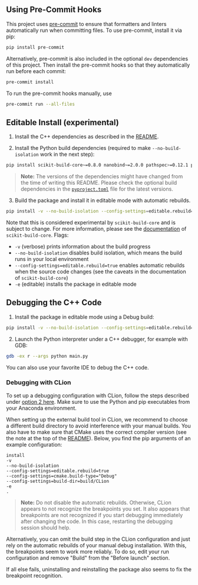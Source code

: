 ## Using Pre-Commit Hooks

This project uses [pre-commit](https://pre-commit.com/) to ensure that formatters and linters automatically run when committing files.
To use pre-commit, install it via pip:

```bash
pip install pre-commit
```

Alternatively, pre-commit is also included in the optional `dev` dependencies of this project.
Then install the pre-commit hooks so that they automatically run before each commit:

```bash
pre-commit install
```

To run the pre-commit hooks manually, use

```bash
pre-commit run --all-files
```

## Editable Install (experimental)

1. Install the C++ dependencies as described in the [README](../README.md).

2. Install the Python build dependencies (required to make `--no-build-isolation` work in the next step):

```bash
pip install scikit-build-core~=0.8.0 nanobind~=2.0.0 pathspec>=0.12.1 pyproject-metadata>=0.7.1 typing_extensions~=4.12.2 cmake>=3.24
```

> **Note:** The versions of the dependencies might have changed from the time of writing this README. Please check the
> optional build dependencies in the [`pyproject.toml`](../pyproject.toml) file for the latest versions.

3. Build the package and install it in editable mode with automatic rebuilds.

```bash
pip install -v --no-build-isolation --config-settings=editable.rebuild=true -e .
```

Note that this is considered experimental by `scikit-build-core` and is subject to change.
For more information, please see
the [documentation](https://scikit-build-core.readthedocs.io/en/latest/configuration.html#editable-installs)
of `scikit-build-core`.
Flags:

- `-v` (verbose) prints information about the build progress
- `--no-build-isolation` disables build isolation, which means the build runs in your local environment
- `--config-settings=editable.rebuild=true` enables automatic rebuilds when the source code changes (see the caveats in
  the documentation of `scikit-build-core`)
- `-e` (editable) installs the package in editable mode

## Debugging the C++ Code

1. Install the package in editable mode using a Debug build:

```bash
pip install -v --no-build-isolation --config-settings=editable.rebuild=true --config-settings=cmake.build-type="Debug" -e .
```

2. Launch the Python interpreter under a C++ debugger, for example with GDB:

```bash
gdb -ex r --args python main.py
```

You can also use your favorite IDE to debug the C++ code.

### Debugging with CLion

To set up a debugging configuration with CLion, follow the steps described
under [option 2 here](https://www.jetbrains.com/help/clion/debugging-python-extensions.html#debug-custom-py).
Make sure to use the Python and pip executables from your Anaconda environment.

When setting up the external build tool in CLion, we recommend to choose a different build directory to avoid
interference with your manual builds.
You also have to make sure that CMake uses the correct compiler version (see the note at the top of
the [README](../README.md)).
Below, you find the pip arguments of an example configuration:

```
install
-v
--no-build-isolation
--config-settings=editable.rebuild=true
--config-settings=cmake.build-type="Debug"
--config-settings=build-dir=build/CLion
-e
.
```

> **Note:** Do not disable the automatic rebuilds. Otherwise, CLion appears to not recognize the breakpoints you set.
> It also appears that breakpoints are not recognized if you start debugging immediately after changing the code.
> In this case, restarting the debugging session should help.

Alternatively, you can omit the build step in the CLion configuration and just rely on the automatic rebuilds of your
manual debug installation.
With this, the breakpoints seem to work more reliably.
To do so, edit your run configuration and remove "Build" from the "Before launch" section.

If all else fails, uninstalling and reinstalling the package also seems to fix the breakpoint recognition.
